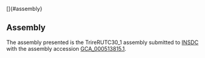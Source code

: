 []{#assembly}

Assembly
--------

The assembly presented is the TrireRUTC30\_1 assembly submitted to
[INSDC](http://www.insdc.org) with the assembly accession
[GCA\_000513815.1](http://www.ebi.ac.uk/ena/data/view/GCA_000513815.1).
